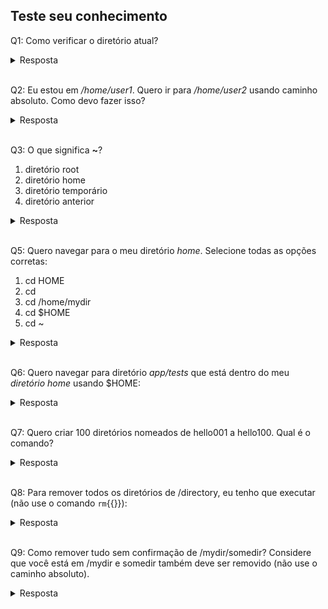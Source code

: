 ## Teste seu conhecimento

Q1: Como verificar o diretório atual?

<details> <summary>Resposta</summary> pwd </details><br>

Q2: Eu estou em _/home/user1_. Quero ir para _/home/user2_ usando caminho absoluto. Como devo fazer isso?

<details> <summary>Resposta</summary> cd /home/user2 </details><br>

Q3: O que significa **~**?

1. diretório root
2. diretório home
3. diretório temporário
4. diretório anterior

<details> <summary>Resposta</summary> Opção 2: diretório home </details><br>

Q5: Quero navegar para o meu diretório _home_. Selecione todas as opções corretas:

1. cd HOME
2. cd
3. cd /home/mydir
4. cd $HOME
5. cd ~

<details> <summary>Resposta</summary> Opções 2, 4 e 5 </details><br>

Q6: Quero navegar para diretório _app/tests_ que está dentro do meu _diretório home_ usando $HOME:

<details> <summary>Resposta</summary> cd $HOME/app/tests </details><br>

Q7: Quero criar 100 diretórios nomeados de hello001 a hello100. Qual é o comando?

<details> <summary>Resposta</summary> mkdir hello{001..100} </details><br>

Q8: Para remover todos os diretórios de /directory, eu tenho que executar (não use o comando `rm`{{}}):

<details> <summary>Resposta</summary> rmdir /directory/* </details><br>

Q9: Como remover tudo sem confirmação de /mydir/somedir? Considere que você está em /mydir e somedir também deve ser removido (não use o caminho absoluto).

<details> <summary>Resposta</summary> rm -rf somedir </details><br>